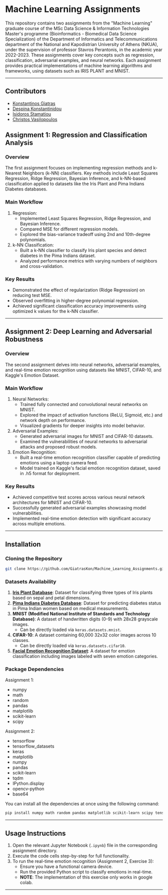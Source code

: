 
# Machine Learning Assignments

This repository contains two assignments from the "Machine Learning" graduate course of the MSc Data Science & Information Technologies Master's programme (Bioinformatics - Biomedical Data Science Specialization) of the Department of Informatics and Telecommunications department of the National and Kapodistrian University of Athens (NKUA), under the supervision of professor Stavros Perantonis, in the academic year 2022-2023. These assignments cover key concepts such as regression, classification, adversarial examples, and neural networks. Each assignment provides practical implementations of machine learning algorithms and frameworks, using datasets such as IRIS PLANT and MNIST.

---

## Contributors

- [Konstantinos Giatras](https://github.com/GiatrasKon)
- [Despina Konstantinidou](https://github.com/dekonstantinidou)
- [Isidoros Stamatiou](https://github.com/NuncioQ)
- [Christos Vasilopoulos](https://github.com/Randabas)

## Assignment 1: Regression and Classification Analysis

### Overview

The first assignment focuses on implementing regression methods and k-Nearest Neighbors (k-NN) classifiers. Key methods include Least Squares Regression, Ridge Regression, Bayesian Inference, and k-NN-based classification applied to datasets like the Iris Plant and Pima Indians Diabetes databases.

### Main Workflow

1. Regression:
    - Implemented Least Squares Regression, Ridge Regression, and Bayesian Inference.
    - Compared MSE for different regression models.
    - Explored the bias-variance tradeoff using 2nd and 10th-degree polynomials.
2. k-NN Classification:
    - Built a k-NN classifier to classify Iris plant species and detect diabetes in the Pima Indians dataset.
    - Analyzed performance metrics with varying numbers of neighbors and cross-validation.

### Key Results

- Demonstrated the effect of regularization (Ridge Regression) on reducing test MSE.
- Observed overfitting in higher-degree polynomial regression.
- Achieved significant classification accuracy improvements using optimized k values for the k-NN classifier.

---

## Assignment 2: Deep Learning and Adversarial Robustness

### Overview
The second assignment delves into neural networks, adversarial examples, and real-time emotion recognition using datasets like MNIST, CIFAR-10, and Kaggle's Emotion Dataset.

### Main Workflow
1. Neural Networks:
    - Trained fully connected and convolutional neural networks on MNIST.
    - Explored the impact of activation functions (ReLU, Sigmoid, etc.) and network depth on performance.
    - Visualized gradients for deeper insights into model behavior.
2. Adversarial Examples:
    - Generated adversarial images for MNIST and CIFAR-10 datasets.
    - Examined the vulnerabilities of neural networks to adversarial attacks and proposed robust models.
3. Emotion Recognition:
    - Built a real-time emotion recognition classifier capable of predicting emotions using a laptop camera feed.
    - Model trained on Kaggle's facial emotion recognition dataset, saved in .h5 format for deployment.

### Key Results
- Achieved competitive test scores across various neural network architectures for MNIST and CIFAR-10.
- Successfully generated adversarial examples showcasing model vulnerabilities.
- Implemented real-time emotion detection with significant accuracy across multiple emotions.

---

## Installation

### Cloning the Repository

```sh
git clone https://github.com/GiatrasKon/Machine_Learning_Assignments.git
```

### Datasets Availability

1. [**Iris Plant Database**](https://www.kaggle.com/datasets/arshid/iris-flower-dataset): Dataset for classifying three types of Iris plants based on sepal and petal dimensions.
2. [**Pima Indians Diabetes Database**](https://www.kaggle.com/datasets/uciml/pima-indians-diabetes-database): Dataset for predicting diabetes status in Pima Indian women based on medical measurements.
3. **MNIST (Modified National Institute of Standards and Technology Database)**: A dataset of handwritten digits (0-9) with 28x28 grayscale images.
    - Can be directly loaded via `keras.datasets.mnist`.
4. **CIFAR-10**: A dataset containing 60,000 32x32 color images across 10 classes.
    - Can be directly loaded via `keras.datasets.cifar10`.
5. [**Facial Emotion Recognition Dataset**](https://www.kaggle.com/code/gauravsharma99/facial-emotion-recognition/input): A dataset for emotion classification including images labeled with seven emotion categories.

### Package Dependencies

Assignment 1:
- numpy
- math
- random
- pandas
- matplotlib
- scikit-learn
- scipy

Assignment 2:
- tensorflow
- tensorflow_datasets
- keras
- matplotlib
- numpy
- pandas
- scikit-learn
- tqdm
- IPython.display
- opencv-python
- base64

You can install all the dependencies at once using the following command:

```sh
pip install numpy math random pandas matplotlib scikit-learn scipy tensorflow tensorflow-datasets keras tqdm ipython opencv-python base64
```

---

## Usage Instructions

1. Open the relevant Jupyter Notebook (`.ipynb`) file in the corresponding assignment directory.
2. Execute the code cells step-by-step for full functionality.
3. To run the real-time emotion recognition (Assignment 2, Exercise 3):
    - Ensure you have a functional camera device.
    - Run the provided Python script to classify emotions in real-time.
    - **NOTE**: The implementation of this exercise only works in google colab.

---
